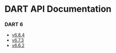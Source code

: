 # DART API Documentation

### DART 6

* [v6.8.4](https://dartsim.github.io/dart/v6.8.4/)
* [v6.7.3](https://dartsim.github.io/dart/v6.7.3/)
* [v6.6.2](https://dartsim.github.io/dart/v6.6.2/)
